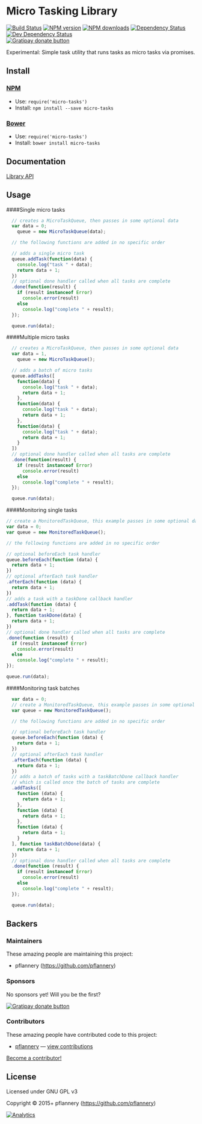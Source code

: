 
<!-- TITLE/ -->

# Micro Tasking Library

<!-- /TITLE -->


<!-- BADGES/ -->

[![Build Status](https://img.shields.io/travis/pflannery/micro-tasks/master.svg)](http://travis-ci.org/pflannery/micro-tasks "Check this project's build status on TravisCI")
[![NPM version](https://img.shields.io/npm/v/micro-tasks.svg)](https://npmjs.org/package/micro-tasks "View this project on NPM")
[![NPM downloads](https://img.shields.io/npm/dm/micro-tasks.svg)](https://npmjs.org/package/micro-tasks "View this project on NPM")
[![Dependency Status](https://img.shields.io/david/pflannery/micro-tasks.svg)](https://david-dm.org/pflannery/micro-tasks)
[![Dev Dependency Status](https://img.shields.io/david/dev/pflannery/micro-tasks.svg)](https://david-dm.org/pflannery/micro-tasks#info=devDependencies)<br/>
[![Gratipay donate button](https://img.shields.io/gratipay/pflannery.svg)](https://www.gratipay.com/pflannery/ "Donate weekly to this project using Gratipay")

<!-- /BADGES -->


<!-- DESCRIPTION/ -->

Experimental: Simple task utility that runs tasks as micro tasks via promises.

<!-- /DESCRIPTION -->


<!-- INSTALL/ -->

## Install

### [NPM](http://npmjs.org/)
- Use: `require('micro-tasks')`
- Install: `npm install --save micro-tasks`

### [Bower](http://bower.io/)
- Use: `require('micro-tasks')`
- Install: `bower install micro-tasks`

<!-- /INSTALL -->


## Documentation

[Library API](http://pflannery.github.io/micro-tasks/)

## Usage

####Single micro tasks
```js
  // creates a MicroTaskQueue, then passes in some optional data
  var data = 0;
    queue = new MicroTaskQueue(data);

  // the following functions are added in no specific order

  // adds a single micro task
  queue.addTask(function(data) {
    console.log("task " + data);
    return data + 1;
  })
  // optional done handler called when all tasks are complete
  .done(function(result) {
    if (result instanceof Error)
      console.error(result)
    else
      console.log("complete " + result);
  });

  queue.run(data);
```

####Multiple micro tasks
```js
  // creates a MicroTaskQueue, then passes in some optional data
  var data = 1,
    queue = new MicroTaskQueue();

  // adds a batch of micro tasks
  queue.addTasks([
    function(data) {
      console.log("task " + data);
      return data + 1;
    },
    function(data) {
      console.log("task " + data);
      return data + 1;
    },
    function(data) {
      console.log("task " + data);
      return data + 1;
    }
  ])
  // optional done handler called when all tasks are complete
  .done(function(result) {
    if (result instanceof Error)
      console.error(result)
    else
      console.log("complete " + result);
  });

  queue.run(data);
```

####Monitoring single tasks
```js
// create a MonitoredTaskQueue, this example passes in some optional data
var data = 0;
var queue = new MonitoredTaskQueue();

// the following functions are added in no specific order

// optional beforeEach task handler
queue.beforeEach(function (data) {
  return data + 1;
})
// optional afterEach task handler
.afterEach(function (data) {
  return data + 1;
})
// adds a task with a taskDone callback handler
.addTask(function (data) {
  return data + 1;
}, function taskDone(data) {
  return data + 1;
})
// optional done handler called when all tasks are complete
.done(function (result) {
  if (result instanceof Error)
    console.error(result)
  else
    console.log("complete " + result);
});

queue.run(data);
```

####Monitoring task batches
```js
  var data = 0;
  // create a MonitoredTaskQueue, this example passes in some optional data
  var queue = new MonitoredTaskQueue();

  // the following functions are added in no specific order

  // optional beforeEach task handler
  queue.beforeEach(function (data) {
    return data + 1;
  })
  // optional afterEach task handler
  .afterEach(function (data) {
    return data + 1;
  })
  // adds a batch of tasks with a taskBatchDone callback handler
  // which is called once the batch of tasks are complete
  .addTasks([
    function (data) {
      return data + 1;
    },
    function (data) {
      return data + 1;
    },
    function (data) {
      return data + 1;
    }
  ], function taskBatchDone(data) {
    return data + 1;
  })
  // optional done handler called when all tasks are complete
  .done(function (result) {
    if (result instanceof Error)
      console.error(result)
    else
      console.log("complete " + result);
  });

  queue.run(data);
```

<!-- BACKERS/ -->

## Backers

### Maintainers

These amazing people are maintaining this project:

- pflannery (https://github.com/pflannery)

### Sponsors

No sponsors yet! Will you be the first?

[![Gratipay donate button](https://img.shields.io/gratipay/pflannery.svg)](https://www.gratipay.com/pflannery/ "Donate weekly to this project using Gratipay")

### Contributors

These amazing people have contributed code to this project:

- [pflannery](https://github.com/pflannery) — [view contributions](https://github.com/pflannery/micro-tasks/commits?author=pflannery)

[Become a contributor!](https://github.com/pflannery/micro-tasks/blob/master/CONTRIBUTING.md#files)

<!-- /BACKERS -->


<!-- LICENSE/ -->

## License

Licensed under GNU GPL v3

Copyright &copy; 2015+ pflannery (https://github.com/pflannery)

<!-- /LICENSE -->


[![Analytics](https://ga-beacon.appspot.com/UA-47157500-1/micro-task-queue/readme)](https://github.com/pflannery/micro-task-queue)
